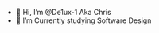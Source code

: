 - 👋 Hi, I’m @De1ux-1 Aka Chris
- 👀 I’m Currently studying Software Design

<!---
De1ux-1/De1ux-1 is a ✨ special ✨ repository because its `README.md` (this file) appears on your GitHub profile.
You can click the Preview link to take a look at your changes.
--->
